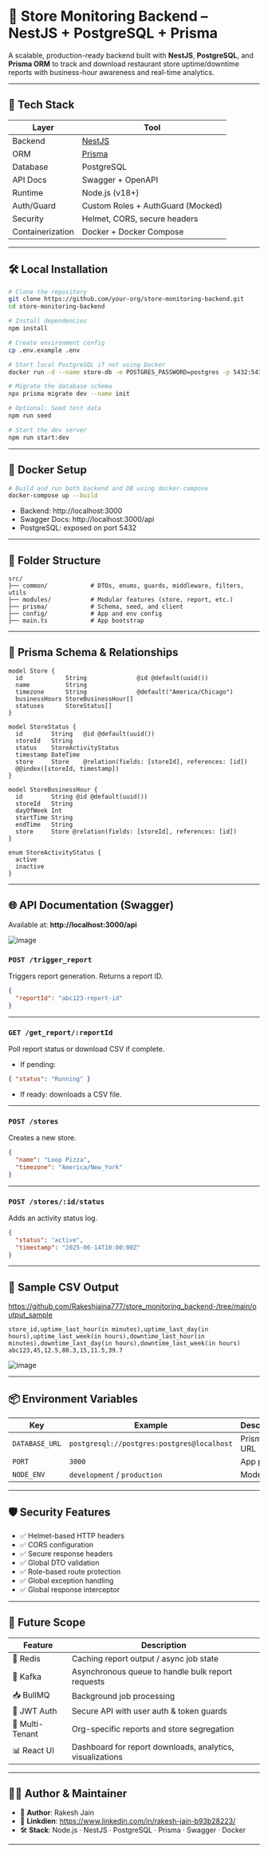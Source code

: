 # 🧠 Store Monitoring Backend – NestJS + PostgreSQL + Prisma

A scalable, production-ready backend built with **NestJS**, **PostgreSQL**, and **Prisma ORM** to track and download restaurant store uptime/downtime reports with business-hour awareness and real-time analytics.

---

## 🚀 Tech Stack

| Layer            | Tool                              |
|------------------|-----------------------------------|
| Backend          | [NestJS](https://nestjs.com/)     |
| ORM              | [Prisma](https://www.prisma.io/)  |
| Database         | PostgreSQL                        |
| API Docs         | Swagger + OpenAPI                 |
| Runtime          | Node.js (v18+)                    |
| Auth/Guard       | Custom Roles + AuthGuard (Mocked) |
| Security         | Helmet, CORS, secure headers      |
| Containerization | Docker + Docker Compose           |

---

## 🛠️ Local Installation

```bash
# Clone the repository
git clone https://github.com/your-org/store-monitoring-backend.git
cd store-monitoring-backend

# Install dependencies
npm install

# Create environment config
cp .env.example .env

# Start local PostgreSQL if not using Docker
docker run -d --name store-db -e POSTGRES_PASSWORD=postgres -p 5432:5432 postgres

# Migrate the database schema
npx prisma migrate dev --name init

# Optional: Seed test data
npm run seed

# Start the dev server
npm run start:dev
```

---

## 🐳 Docker Setup

```bash
# Build and run both backend and DB using docker-compose
docker-compose up --build
```

- Backend: http://localhost:3000
- Swagger Docs: http://localhost:3000/api
- PostgreSQL: exposed on port 5432


---

## 📁 Folder Structure

```
src/
├── common/            # DTOs, enums, guards, middleware, filters, utils
├── modules/           # Modular features (store, report, etc.)
├── prisma/            # Schema, seed, and client
├── config/            # App and env config
├── main.ts            # App bootstrap
```

---

## 🧠 Prisma Schema & Relationships

```prisma
model Store {
  id            String              @id @default(uuid())
  name          String
  timezone      String              @default("America/Chicago")
  businessHours StoreBusinessHour[]
  statuses      StoreStatus[]
}

model StoreStatus {
  id        String   @id @default(uuid())
  storeId   String
  status    StoreActivityStatus
  timestamp DateTime
  store     Store    @relation(fields: [storeId], references: [id])
  @@index([storeId, timestamp])
}

model StoreBusinessHour {
  id        String @id @default(uuid())
  storeId   String
  dayOfWeek Int
  startTime String
  endTime   String
  store     Store @relation(fields: [storeId], references: [id])
}

enum StoreActivityStatus {
  active
  inactive
}
```

---

## 🌐 API Documentation (Swagger)

Available at: **http://localhost:3000/api**

![image](https://github.com/user-attachments/assets/68766b7e-c79c-4a41-973f-2692d140a339)


### `POST /trigger_report`

Triggers report generation. Returns a report ID.

```json
{
  "reportId": "abc123-report-id"
}
```

---

### `GET /get_report/:reportId`

Poll report status or download CSV if complete.

- If pending:
```json
{ "status": "Running" }
```

- If ready: downloads a CSV file.

---

### `POST /stores`

Creates a new store.

```json
{
  "name": "Loop Pizza",
  "timezone": "America/New_York"
}
```

---

### `POST /stores/:id/status`

Adds an activity status log.

```json
{
  "status": "active",
  "timestamp": "2025-06-14T10:00:00Z"
}
```

---

## 🧪 Sample CSV Output

https://github.com/Rakeshjaina777/store_monitoring_backend-/tree/main/output_sample

```
store_id,uptime_last_hour(in minutes),uptime_last_day(in hours),uptime_last_week(in hours),downtime_last_hour(in minutes),downtime_last_day(in hours),downtime_last_week(in hours)
abc123,45,12.5,80.3,15,11.5,39.7
```
![image](https://github.com/user-attachments/assets/ffc72e11-6730-4d99-a24c-7fc7ed386261)


---

## 📦 Environment Variables

| Key             | Example                                      | Description                        |
|------------------|----------------------------------------------|------------------------------------|
| `DATABASE_URL`   | `postgresql://postgres:postgres@localhost`   | Prisma DB URL                      |
| `PORT`           | `3000`                                       | App port                           |
| `NODE_ENV`       | `development` / `production`                 | Mode                               |

---

## 🛡 Security Features

- ✅ Helmet-based HTTP headers
- ✅ CORS configuration
- ✅ Secure response headers
- ✅ Global DTO validation
- ✅ Role-based route protection
- ✅ Global exception handling
- ✅ Global response interceptor

---

## 🧠 Future Scope

| Feature        | Description                                                 |
|----------------|-------------------------------------------------------------|
| 🔄 Redis        | Caching report output / async job state                    |
| 📩 Kafka        | Asynchronous queue to handle bulk report requests          |
| 📥 BullMQ       | Background job processing                                  |
| 🔐 JWT Auth     | Secure API with user auth & token guards                   |
| 🏢 Multi-Tenant | Org-specific reports and store segregation                 |
| 📊 React UI     | Dashboard for report downloads, analytics, visualizations |

---

## 🧑‍💻 Author & Maintainer

- 👤 **Author**: Rakesh Jain
- 🏢 **Linkdien**: https://www.linkedin.com/in/rakesh-jain-b93b28223/
- 🛠 **Stack**: Node.js · NestJS · PostgreSQL · Prisma · Swagger · Docker

---
